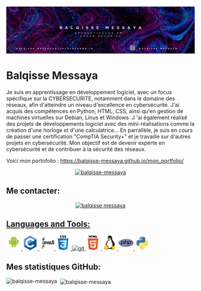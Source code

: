 ![Ma bannière](banner.png)
# Balqisse Messaya

Je suis en apprentissage en développement logiciel, avec un focus spécifique sur la CYBERSECURITE, notamment dans le domaine des réseaux, afin d'atteindre un niveau d'excellence en cybersécurité. J'ai acquis des compétences en Python, HTML, CSS, ainsi qu'en gestion de machines virtuelles sur Debian, Linus et Windows. J 'ai également réalisé des projets de développements logiciel avec des mini-réalisations comme la création d'une horloge et d'une calculatrice...
En parrallèle, je suis en cours de passer une certification "CompTIA Security+" et je travaille sur d'autres projets en cybersécurité. Mon objectif est de devenir experte en cybersécurité et de contribuer à la sécurité des réseaux.

Voici mon portofolio : https://balqisse-messaya.github.io/mon_portfolio/

<p align="center">
  <a href="https://github.com/ryo-ma/github-profile-trophy">
    <img src="https://github-profile-trophy.vercel.app/?username=balqisse-messaya" alt="balqisse-messaya" />
  </a>
</p>

## Me contacter:

<p align="center">
  <a href="[https://linkedin.com/in/balqisse-messaya]" target="_blank">
    <img src="https://raw.githubusercontent.com/rahuldkjain/github-profile-readme-generator/master/src/images/icons/Social/linked-in-alt.svg" alt="balqisse messaya" height="30" width="40" />
</p>

## Languages and Tools:

<p align="left">
  <a href="https://developer.android.com" target="_blank" rel="noreferrer">
    <img src="https://raw.githubusercontent.com/devicons/devicon/master/icons/android/android-original-wordmark.svg" alt="android" width="40" height="40"/>
  </a>
  <a href="https://www.cprogramming.com/" target="_blank" rel="noreferrer">
    <img src="https://raw.githubusercontent.com/devicons/devicon/master/icons/c/c-original.svg" alt="c" width="40" height="40"/>
  </a>
  <a href="https://canvasjs.com" target="_blank" rel="noreferrer">
    <img src="https://raw.githubusercontent.com/Hardik0307/Hardik0307/master/assets/canvasjs-charts.svg" alt="canvasjs" width="40" height="40"/>
  </a>
  <a href="https://www.w3schools.com/css/" target="_blank" rel="noreferrer">
    <img src="https://raw.githubusercontent.com/devicons/devicon/master/icons/css3/css3-original-wordmark.svg" alt="css3" width="40" height="40"/>
  </a>
  <a href="https://git-scm.com/" target="_blank" rel="noreferrer">
    <img src="https://www.vectorlogo.zone/logos/git-scm/git-scm-icon.svg" alt="git" width="40" height="40"/>
  </a>
  <a href="https://www.w3.org/html/" target="_blank" rel="noreferrer">
    <img src="https://raw.githubusercontent.com/devicons/devicon/master/icons/html5/html5-original-wordmark.svg" alt="html5" width="40" height="40"/>
  </a>
  <a href="https://www.linux.org/" target="_blank" rel="noreferrer">
    <img src="https://raw.githubusercontent.com/devicons/devicon/master/icons/linux/linux-original.svg" alt="linux" width="40" height="40"/>
  </a>
  <a href="https://www.php.net" target="_blank" rel="noreferrer">
    <img src="https://raw.githubusercontent.com/devicons/devicon/master/icons/php/php-original.svg" alt="php" width="40" height="40"/>
  </a>
  <a href="https://www.python.org" target="_blank" rel="noreferrer">
    <img src="https://raw.githubusercontent.com/devicons/devicon/master/icons/python/python-original.svg" alt="python" width="40" height="40"/>
  </a>
</p>

## Mes statistiques GitHub:

<p>
  <img align="left" src="https://github-readme-stats.vercel.app/api/top-langs?username=balqisse-messaya&show_icons=true&locale=en&layout=compact" alt="balqisse-messaya" />
</p>

<p>&nbsp;
  <img align="center" src="https://github-readme-stats.vercel.app/api?username=balqisse-messaya&show_icons=true&locale=en" alt="balqisse-messaya" />
</p>
